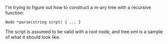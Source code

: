 I'm trying to figure out how to construct a m-ary tree with a recursive function:

```
Node *parse(string scrpt) { ... }
```

The scrpt is assumed to be valid with a root node, and tree.xml is a sample of what it should look like.
